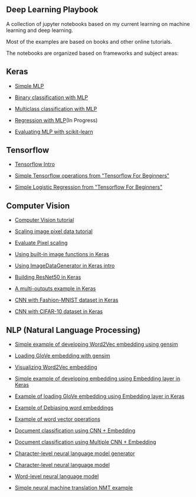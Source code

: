 ## Deep Learning Playbook

A collection of jupyter notebooks based on my current learning on machine
learning and deep learning.

Most of the examples are based on books and other online tutorials.

The notebooks are organized based on frameworks and subject areas:

## Keras

* [Simple MLP](keras/simple_mlp/simple_mlp.ipynb)

* [Binary classification with MLP](keras/binary_mlp/Binary%20MLP.ipynb)

* [Multiclass classification with MLP](keras/binary_mlp/Multiclass%20MLP.ipynb)

* [Regression with MLP](keras/binary_mlp/Regression%20MLP.ipynb)(In Progress)

* [Evaluating MLP with scikit-learn](keras/evaluate_mlp)

## Tensorflow

* [Tensorflow Intro](tensorflow/Tensorflow%20Intro.ipynb)

* [Simple Tensorflow operations from "Tensorflow For Beginners"](tensorflow/Tensoflow%20For%20Beginners.ipynb)

* [Simple Logistic Regression from "Tensorflow For Beginners"](tensorflow/Tensorflow%20For%20Beginners%20-%20Logistic%20Regression.ipynb)

## Computer Vision

* [Computer Vision tutorial](computer-vision/CV%20-%20Tutorial.ipynb)

* [Scaling image pixel data tutorial](computer-vision/CV%20-%20Scaling%20Image%Pixel%data.ipynb)

* [Evaluate Pixel scaling](computer-vision/CV%20-%20Scaling%20Pixel%20Methods%20Evaluation.ipynb)

* [Using built-in image functions in Keras](computer-vision/CV%20-%20Load,%20Convert,%20Save%20images%20with%20Keras%20API.ipynb)

* [Using ImageDataGenerator in Keras intro](computer-vision/CV%20-%20ImageDataGenerator%20example.ipynb)

* [Building ResNet50 in Keras](computer-vision/CV%20-%20Residual%20Network%20Keras.ipynb)

* [A multi-outputs example in Keras](computer-vision/CV%20-%20Multi-outputs%20example.ipynb)

* [CNN with Fashion-MNIST dataset in Keras](computer-vision/fashionnet_mnist/CV%20-%20Fashion%20MNIST%20CNN.ipynb)

* [CNN with CIFAR-10 dataset in Keras](computer-vision/cifar/CV%20-%20CIFAR%2010.ipynb)

## NLP (Natural Language Processing)

* [Simple example of developing Word2Vec embedding using gensim](recurrent-neural-networks/word-embeddings/develop-word-vec.py)

* [Loading GloVe embedding with gensim](recurrent-neural-networks/word-embeddings/glove-word2vec.py)

* [Visualizing Word2Vec embedding](recurrent-neural-networks/word-embeddings/visualize-word2vec.py)

* [Simple example of developing embedding using Embedding layer in Keras](recurrent-neural-networks/word-embeddings/embedding-example.py)

* [Example of loading GloVe embedding using Embedding layer in Keras](recurrent-neural-networks/word-embeddings/pretrained-word-embeddings.py)

* [Example of Debiasing word embeddings](recurrent-neural-networks/word-embeddings/wordvector-debiasing.py)

* [Example of word vector operations](recurrent-neural-networks/word-embeddings/wordvector-operations.py)

* [Document classification using CNN + Embedding](recurrent-neural-networks/text-classification/cnn-embedding-example)

* [Document classification using Multiple CNN + Embedding](recurrent-neural-networks/text-classification/ngram-cnn-embedding)

* [Character-level neural language model generator](recurrent-neural-networks/neural-language-models/character-language-model-generator)

* [Character-level neural language model](recurrent-neural-networks/neural-language-models/character-language-model)

* [Word-level neural language model](recurrent-neural-networks/neural-language-models/word-language-model)

* [Simple neural machine translation NMT example](recurrent-neural-networks/neural-machine-translation)
